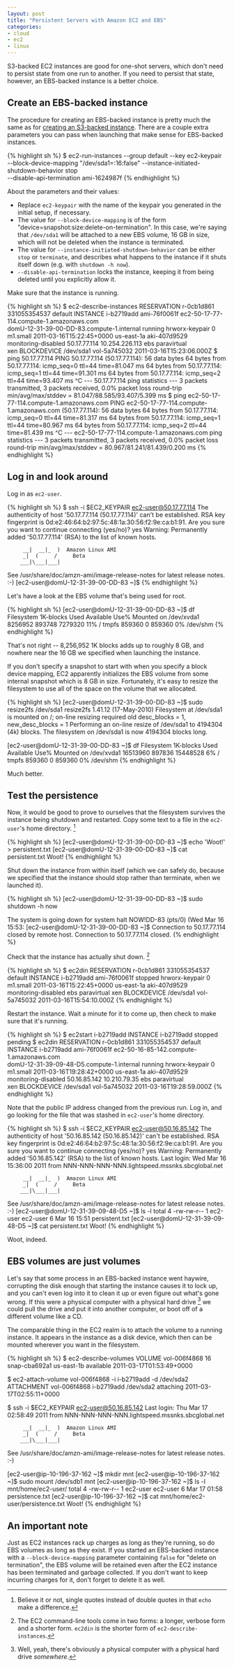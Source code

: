 ```yaml
---
layout: post
title: "Persistent Servers with Amazon EC2 and EBS"
categories:
- cloud
- ec2
- linux
---
```

S3-backed EC2 instances are good for one-shot servers, which don't need to persist state
from one run to another. If you need to persist that state, however, an EBS-backed instance
is a better choice.

## Create an EBS-backed instance

The procedure for creating an EBS-backed instance is pretty much the same as for
[creating an S3-backed instance](/2011/03/16/babys-first-ec2-instance.html). There are
a couple extra parameters you can pass when launching that make sense
for EBS-backed instances.

{% highlight sh %}
  $ ec2-run-instances --group default --key ec2-keypair \
    --block-device-mapping "/dev/sda1=:16:false" --instance-initiated-shutdown-behavior stop \
    --disable-api-termination ami-1624987f
{% endhighlight %}

About the parameters and their values:

* Replace `ec2-keypair` with the name of the keypair you generated in the initial setup,
  if necessary.
* The value for `--block-device-mapping` is of the form "device=snapshot:size:delete-on-termination".
  In this case, we're saying that `/dev/sda1` will be attached to a new EBS volume, 16 GB in size,
  which will not be deleted when the instance is terminated.
* The value for `--instance-initiated-shutdown-behavior` can be either `stop` or `terminate`,
  and describes what happens to the instance if it shuts itself down (e.g. with
  `shutdown -h now`).
* `--disable-api-termination` locks the instance, keeping it from being deleted until you
  explicitly allow it.

Make sure that the instance is running.

{% highlight sh %}
  $ ec2-describe-instances
  RESERVATION   r-0cb1d861      331055354537    default
  INSTANCE      i-b2719add      ami-76f0061f    ec2-50-17-77-114.compute-1.amazonaws.com  \
                domU-12-31-39-00-DD-83.compute-1.internal       running hrworx-keypair  0 \
                m1.small  2011-03-16T15:22:45+0000  us-east-1a  aki-407d9529              \
                monitoring-disabled     50.17.77.114    10.254.226.113  ebs   paravirtual \
                xen
  BLOCKDEVICE   /dev/sda1       vol-5a745032    2011-03-16T15:23:06.000Z
  $ ping 50.17.77.114
  PING 50.17.77.114 (50.17.77.114): 56 data bytes
  64 bytes from 50.17.77.114: icmp_seq=0 ttl=44 time=81.047 ms
  64 bytes from 50.17.77.114: icmp_seq=1 ttl=44 time=91.301 ms
  64 bytes from 50.17.77.114: icmp_seq=2 ttl=44 time=93.407 ms
  ^C
  --- 50.17.77.114 ping statistics ---
  3 packets transmitted, 3 packets received, 0.0% packet loss
  round-trip min/avg/max/stddev = 81.047/88.585/93.407/5.399 ms
  $ ping ec2-50-17-77-114.compute-1.amazonaws.com
  PING ec2-50-17-77-114.compute-1.amazonaws.com (50.17.77.114): 56 data bytes
  64 bytes from 50.17.77.114: icmp_seq=0 ttl=44 time=81.317 ms
  64 bytes from 50.17.77.114: icmp_seq=1 ttl=44 time=80.967 ms
  64 bytes from 50.17.77.114: icmp_seq=2 ttl=44 time=81.439 ms
  ^C
  --- ec2-50-17-77-114.compute-1.amazonaws.com ping statistics ---
  3 packets transmitted, 3 packets received, 0.0% packet loss
  round-trip min/avg/max/stddev = 80.967/81.241/81.439/0.200 ms
{% endhighlight %}

## Log in and look around

Log in as `ec2-user`.

{% highlight sh %}
  $ ssh -i $EC2_KEYPAIR ec2-user@50.17.77.114
  The authenticity of host '50.17.77.114 (50.17.77.114)' can't be established.
  RSA key fingerprint is 0d:e2:46:64:b2:97:5c:48:1a:30:56:f2:9e:ca:b1:91.
  Are you sure you want to continue connecting (yes/no)? yes
  Warning: Permanently added '50.17.77.114' (RSA) to the list of known hosts.

         __|  __|_  )  Amazon Linux AMI
         _|  (     /     Beta
        ___|\___|___|

  See /usr/share/doc/amzn-ami/image-release-notes for latest release notes. :-)
  [ec2-user@domU-12-31-39-00-DD-83 ~]$
{% endhighlight %}

Let's have a look at the EBS volume that's being used for root.

{% highlight sh %}
  [ec2-user@domU-12-31-39-00-DD-83 ~]$ df
  Filesystem           1K-blocks      Used Available Use% Mounted on
  /dev/xvda1             8256952    893748   7279320  11% /
  tmpfs                   859360         0    859360   0% /dev/shm
{% endhighlight %}

That's not right -- 8,256,952 1K blocks adds up to roughly 8 GB, and nowhere near the 16 GB
we specified when launching the instance.

If you don't specify a snapshot to start with when you specify a block device mapping, EC2
apparently initializes the EBS volume from some internal snapshot which is 8 GB in size.
Fortunately, it's easy to resize the filesystem to use all of the space on the volume that
we allocated.

{% highlight sh %}
  [ec2-user@domU-12-31-39-00-DD-83 ~]$ sudo resize2fs /dev/sda1
  resize2fs 1.41.12 (17-May-2010)
  Filesystem at /dev/sda1 is mounted on /; on-line resizing required
  old desc_blocks = 1, new_desc_blocks = 1
  Performing an on-line resize of /dev/sda1 to 4194304 (4k) blocks.
  The filesystem on /dev/sda1 is now 4194304 blocks long.

  [ec2-user@domU-12-31-39-00-DD-83 ~]$ df
  Filesystem           1K-blocks      Used Available Use% Mounted on
  /dev/xvda1            16513960    897836  15448528   6% /
  tmpfs                   859360         0    859360   0% /dev/shm
{% endhighlight %}

Much better.

## Test the persistence

Now, it would be good to prove to ourselves that the filesystem survives the instance being shutdown
and restarted. Copy some text to a file in the `ec2-user`'s home directory. [^fn1]

{% highlight sh %}
  [ec2-user@domU-12-31-39-00-DD-83 ~]$ echo 'Woot!' > persistent.txt
  [ec2-user@domU-12-31-39-00-DD-83 ~]$ cat persistent.txt
  Woot!
{% endhighlight %}

Shut down the instance from within itself (which we can safely do, because we specified that
the instance should stop rather than terminate, when we launched it).

{% highlight sh %}
  [ec2-user@domU-12-31-39-00-DD-83 ~]$ sudo shutdown -h now

  The system is going down for system halt NOW!DD-83 (pts/0) (Wed Mar 16 15:53:
  [ec2-user@domU-12-31-39-00-DD-83 ~]$ Connection to 50.17.77.114 closed by remote host.
  Connection to 50.17.77.114 closed.
{% endhighlight %}

Check that the instance has actually shut down. [^fn2]

{% highlight sh %}
  $ ec2din
  RESERVATION   r-0cb1d861      331055354537    default
  INSTANCE      i-b2719add      ami-76f0061f    stopped         hrworx-keypair          0 \
                m1.small  2011-03-16T15:22:45+0000  us-east-1a  aki-407d9529              \
                monitoring-disabled     ebs         paravirtual xen
  BLOCKDEVICE	/dev/sda1	vol-5a745032	2011-03-16T15:54:10.000Z
{% endhighlight %}

Restart the instance. Wait a minute for it to come up, then check to make sure that it's running.

{% highlight sh %}
  $ ec2start i-b2719add
  INSTANCE	i-b2719add	stopped	pending
  $ ec2din
  RESERVATION   r-0cb1d861      331055354537    default
  INSTANCE      i-b2719add      ami-76f0061f    ec2-50-16-85-142.compute-1.amazonaws.com  \
                domU-12-31-39-09-48-D5.compute-1.internal       running hrworx-keypair  0 \
                m1.small  2011-03-16T19:28:42+0000  us-east-1a  aki-407d9529              \
                monitoring-disabled     50.16.85.142    10.210.79.35  ebs   paravirtual   \
                xen
  BLOCKDEVICE   /dev/sda1       vol-5a745032    2011-03-16T19:28:59.000Z
{% endhighlight %}

Note that the public IP address changed from the previous run.
Log in, and go looking for the file that was stashed in `ec2-user`'s home directory.

{% highlight sh %}
  $ ssh -i $EC2_KEYPAIR ec2-user@50.16.85.142
  The authenticity of host '50.16.85.142 (50.16.85.142)' can't be established.
  RSA key fingerprint is 0d:e2:46:64:b2:97:5c:48:1a:30:56:f2:9e:ca:b1:91.
  Are you sure you want to continue connecting (yes/no)? yes
  Warning: Permanently added '50.16.85.142' (RSA) to the list of known hosts.
  Last login: Wed Mar 16 15:36:00 2011 from NNN-NNN-NNN-NNN.lightspeed.mssnks.sbcglobal.net

         __|  __|_  )  Amazon Linux AMI
         _|  (     /     Beta
        ___|\___|___|

  See /usr/share/doc/amzn-ami/image-release-notes for latest release notes. :-)
  [ec2-user@domU-12-31-39-09-48-D5 ~]$ ls -l
  total 4
  -rw-rw-r-- 1 ec2-user ec2-user 6 Mar 16 15:51 persistent.txt
  [ec2-user@domU-12-31-39-09-48-D5 ~]$ cat persistent.txt
  Woot!
{% endhighlight %}

Woot, indeed.

## EBS volumes are just volumes

Let's say that some process in an EBS-backed instance went haywire, corrupting the disk
enough that starting the instance causes it to lock up, and you can't even log into it
to clean it up or even figure out what's gone wrong. If this were a physical computer
with a physical hard drive [^fn3] we could pull the drive and put it into another
computer, or boot off of a different volume like a CD.

The comparable thing in the EC2 realm is to attach the volume to a running instance.
It appears in the instance as a disk device, which then can be mounted wherever you want
in the filesystem.

{% highlight sh %}
  $ ec2-describe-volumes
  VOLUME  vol-006f4868  16  snap-cba692a1 us-east-1b  available 2011-03-17T01:53:49+0000

  $ ec2-attach-volume vol-006f4868 -i i-b2719add -d /dev/sda2
  ATTACHMENT  vol-006f4868  i-b2719add  /dev/sda2 attaching 2011-03-17T02:55:11+0000

  $ ssh -i $EC2_KEYPAIR ec2-user@50.16.85.142
  Last login: Thu Mar 17 02:58:49 2011 from NNN-NNN-NNN-NNN.lightspeed.mssnks.sbcglobal.net

         __|  __|_  )  Amazon Linux AMI
         _|  (     /     Beta
        ___|\___|___|

  See /usr/share/doc/amzn-ami/image-release-notes for latest release notes. :-)

  [ec2-user@ip-10-196-37-162 ~]$ mkdir mnt
  [ec2-user@ip-10-196-37-162 ~]$ sudo mount /dev/sdb1 mnt
  [ec2-user@ip-10-196-37-162 ~]$ ls -l mnt/home/ec2-user/
  total 4
  -rw-rw-r-- 1 ec2-user ec2-user 6 Mar 17 01:58 persistence.txt
  [ec2-user@ip-10-196-37-162 ~]$ cat mnt/home/ec2-user/persistence.txt
  Woot!
{% endhighlight %}

## An important note

Just as EC2 instances rack up charges as long as they're running, so do EBS volumes as long
as they exist. If you started an EBS-backed instance with a `--block-device-mapping` parameter
containing `false` for "delete on termination", the EBS volume will be retained even after
the EC2 instance has been terminated and garbage collected. If you don't want to keep incurring
charges for it, don't forget to delete it as well.

[^fn1]: Believe it or not, single quotes instead of double quotes in that `echo`
        make a difference.

[^fn2]: The EC2 command-line tools come in two forms: a longer, verbose form and a shorter form.
        `ec2din` is the shorter form of `ec2-describe-instances`.

[^fn3]: Well, yeah, there's obviously a physical computer with a physical hard drive
        _somewhere_.
